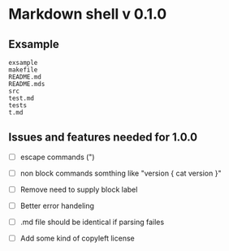 # Markdown shell v 0.1.0


## Exsample

```ls
exsample
makefile
README.md
README.mds
src
test.md
tests
t.md

```

## Issues and features needed for 1.0.0
- [ ] escape commands (\")
- [ ] non block commands somthing like "version { cat version }"
- [ ] Remove need to supply block label
- [ ] Better error handeling
- [ ] .md file should be identical if parsing failes
- [ ] Add some kind of copyleft license

